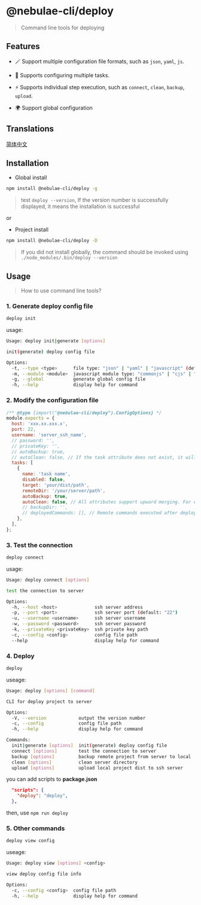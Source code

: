 # @nebulae-cli/deploy

> Command line tools for deploying

## Features

- 🪄 Support multiple configuration file formats, such as `json`, `yaml`, `js`.

- 🚩 Supports configuring multiple tasks.

- ⚡ Supports individual step execution, such as `connect`, `clean`, `backup`, `upload`.

- 🌍 Support global configuration

## Translations

[简体中文](./docs/README.zh.md)

## Installation

- Global install

```bash
npm install @nebulae-cli/deploy -g
```

> test `deploy --version`, If the version number is successfully displayed, it means the installation is successful

or

- Project install

```bash
npm install @nebulae-cli/deploy -D
```

> If you did not install globally, the command should be invoked using `./node_modules/.bin/deploy --version`

## Usage

> How to use command line tools?

### 1. Generate deploy config file

```bash
deploy init
```

usage:

```bash
Usage: deploy init|generate [options]

init(generate) deploy config file

Options:
  -t, --type <type>      file type: "json" | "yaml" | "javascript" (default: "javascript")
  -m, --module <module>  javascript module type: "commonjs" | "cjs" | "esm" | "mjs" (default: "cjs")
  -g, --global           generate global config file
  -h, --help             display help for command
```

### 2. Modify the configuration file

```js
/** @type {import("@nebulae-cli/deploy").ConfigOptions} */
module.exports = {
  host: 'xxx.xx.xxx.x',
  port: 22,
  username: 'server_ssh_name',
  // password: '',
  // privateKey: '',
  // autoBackup: true,
  // autoClean: false, // If the task attribute does not exist, it will take effect
  tasks: [
    {
      name: 'task name',
      disabled: false,
      target: 'your/dist/path',
      remoteDir: '/your/server/path',
      autoBackup: true,
      autoClean: false, // All attributes support upward merging. For example, configuration common to all tasks can be configured on the root property
      // backupDir: '',
      // deployedCommands: [], // Remote commands executed after deployment, such as ['cd/var/applications', 'java - jar xxx. jar'], will use && to merge multiple commands
    },
  ],
};
```

### 3. Test the connection

```bash
deploy connect
```

usage:

```bash
Usage: deploy connect [options]

test the connection to server

Options:
  -h, --host <host>              ssh server address
  -p, --port <port>              ssh server port (default: "22")
  -u, --username <username>      ssh server username
  -w, --password <password>      ssh server password
  -k, --privateKey <privateKey>  ssh private key path
  -c, --config <config>          config file path
  --help                         display help for command
```

### 4. Deploy

```bash
deploy
```

useage:

```bash
Usage: deploy [options] [command]

CLI for deploy project to server

Options:
  -V, --version            output the version number
  -c, --config             config file path
  -h, --help               display help for command

Commands:
  init|generate [options]  init(generate) deploy config file
  connect [options]        test the connection to server
  backup [options]         backup remote project from server to local
  clean [options]          clean server directory
  upload [options]         upload local project dist to ssh server
```

you can add scripts to **package.json**

```json
  "scripts": {
    "deploy": "deploy",
  },
```

then, use `npm run deploy`

### 5. Other commands

```bash
deploy view config
```

useage:

```bash
Usage: deploy view [options] <config>

view deploy config file info

Options:
  -c, --config <config>  config file path
  -h, --help             display help for command
```